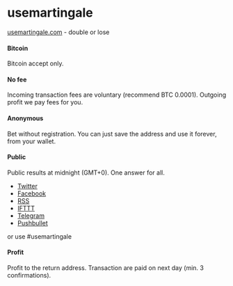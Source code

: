 # usemartingale

[usemartingale.com](http://usemartingale.com/) - double or lose

#### Bitcoin
Bitcoin accept only.

#### No fee
Incoming transaction fees are voluntary (recommend BTC 0.0001).
Outgoing profit we pay fees for you.

#### Anonymous
Bet without registration. You can just save the address and use it forever, from your wallet.

#### Public
Public results at midnight (GMT+0). One answer for all.

* [Twitter](http://usemartingale.com/)
* [Facebook](http://usemartingale.com/)
* [RSS](http://usemartingale.com/)
* [IFTTT](http://usemartingale.com/)
* [Telegram](http://usemartingale.com/)
* [Pushbullet](http://usemartingale.com/)

or use #usemartingale

#### Profit
Profit to the return address. Transaction are paid on next day (min. 3 confirmations).
